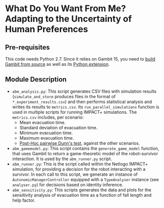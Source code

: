 # What Do You Want From Me? Adapting to the Uncertainty of Human Preferences

## Pre-requisites

This code needs Python 2.7.
Since it relies on Gambit 15, you need to [build Gambit from source](https://gambitproject.readthedocs.io/en/latest/build.html#)
as well as its [Python extension](https://gambitproject.readthedocs.io/en/latest/build.html#building-the-python-extension).

## Module Description

* `abm_analysis.py`: This script generates CSV files with simulation 
results (`simulate_and_store` produces files in the format of `*_experiment_results.csv`) and then 
performs statistical analysis and writes its results to `metrics.csv`.
Its `run_parallel_simulations` function is used in multiple
scripts for running IMPACT+ simulations.
The `metrics.csv` includes, per scenario:
  * Mean evacuation time.
  * Standard deviation of evacuation time.
  * Minimum evacuation time.
  * Maximum evacuation time.
  * [Post-Hoc pairwise Dunn's test](https://scikit-posthocs.readthedocs.io/en/latest/generated/scikit_posthocs.posthoc_dunn.html), against the other scenarios.
* `abm_gamemodel.py`: This script contains the `generate_game_model` function, that uses
Gambit to return a game-theoretic model of the robot-survivor interaction. It is used by
the `abm_runner.py` script.
* `abm_runner.py`: This is the script called within the Netlogo IMPACT+ simulation,
for providing a decision for the robot interacting with a survivor. In each call to this script,
we generate an instance of `AutonomicManagerController` equipped with
a `TypeAnalyser` instance (see `analyser.py`) for decisions based on identity
inference.
* `abm_sensitivity.py`: This scripts generates the data and plots for the sensitivity
analysis of evacuation time as a function of fall length and help factor.

